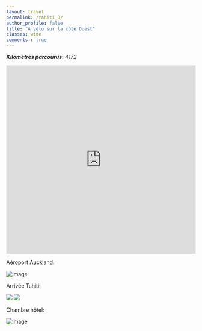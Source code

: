 ```yaml
---
layout: travel
permalink: /tahiti_0/
author_profile: false
title: "A vélo sur la côte Ouest"
classes: wide
comments : true
---
```


<!-- jQuery 1.8 or later, 33 KB -->
<script src="https://ajax.googleapis.com/ajax/libs/jquery/1.11.1/jquery.min.js"></script>

<!-- Fotorama from CDNJS, 19 KB -->
<link  href="https://cdnjs.cloudflare.com/ajax/libs/fotorama/4.6.4/fotorama.css" rel="stylesheet">
<script src="https://cdnjs.cloudflare.com/ajax/libs/fotorama/4.6.4/fotorama.js"></script>

***Kilomètres parcourus***: *4172*

<iframe src="https://www.google.com/maps/d/u/0/embed?mid=1_eOqNW6vmL5vsoOJDFwyNC4ohQ-nK_Qf" width="100%" height="500" frameBorder="0"></iframe>

<br>

Aéroport Auckland:

![image](https://drive.google.com/uc?id=11BH_8ShHrAhw56rP4tmj8jmXyX5a0uFL)

Arrivée Tahiti:

<div class="fotorama">
  <img src="https://drive.google.com/uc?id=1xKPqzBVoVnu3i-RbsmWQmw3JwWpS6NGV">
  <img src="https://drive.google.com/uc?id=1Ziq2VyiNhvu8uE8k2SPlZtk1bBXUcYhz">
</div>

Chambre hôtel:

![image](https://drive.google.com/uc?id=1Nr05TqfjM_SqvnBL70ZVtZ98bpPntrxh)

